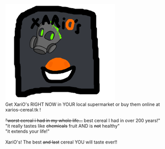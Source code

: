 <img src="fuckingcereallol.png" width="343.5" height="305"> <br>
Get XariO's RIGHT NOW in YOUR local supermarket or buy them online at xarios-cereal.tk !<br>
<br>
~~"worst cereal i had in my whole life...~~ best cereal I had in over 200 years!" <br>
"it really tastes like ~~chemicals~~ fruit AND is ~~not~~ healthy" <br>
"it extends your life!" <br>
<br>
XariO's! The best ~~and last~~ cereal YOU will taste ever!!
